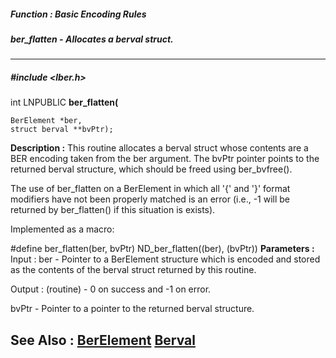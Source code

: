 ##### Function : Basic Encoding Rules
##### ber_flatten - Allocates a berval struct.
---
##### #include <lber.h>
int LNPUBLIC **ber_flatten(**

	BerElement *ber,
	struct berval **bvPtr);
**Description :**
This routine allocates a berval struct whose contents are a BER encoding taken 
from the ber argument. The bvPtr pointer points to the returned berval 
structure, which should be freed using ber_bvfree().

The use of ber_flatten on a BerElement in which all '{' and '}' format 
modifiers have not been properly matched is an error (i.e., -1 will be returned 
by ber_flatten() if this situation is exists).

Implemented as a macro:

#define ber_flatten(ber, bvPtr) ND_ber_flatten((ber), (bvPtr))
**Parameters :**
Input :
ber  -  Pointer to a BerElement structure which is encoded and stored as the contents of the berval struct returned by this routine.

Output :
(routine)  -  0 on success and -1 on error.


bvPtr  -  Pointer to a pointer to the returned berval structure.

**See Also :**
[BerElement](D:/md_files/BerElement.md)
[Berval](D:/md_files/Berval.md)
---

